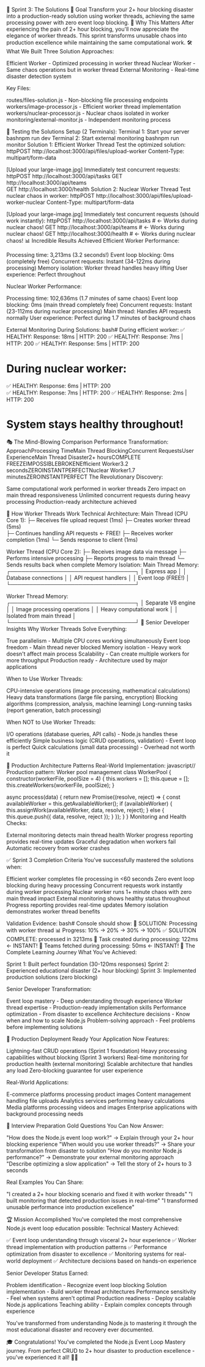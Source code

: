 🚀 Sprint 3: The Solutions
🎯 Goal
Transform your 2+ hour blocking disaster into a production-ready solution using worker threads, achieving the same processing power with zero event loop blocking.
🧠 Why This Matters
After experiencing the pain of 2+ hour blocking, you'll now appreciate the elegance of worker threads. This sprint transforms unusable chaos into production excellence while maintaining the same computational work.
🛠️ What We Built
Three Solution Approaches:

Efficient Worker - Optimized processing in worker thread
Nuclear Worker - Same chaos operations but in worker thread
External Monitoring - Real-time disaster detection system

Key Files:

routes/files-solution.js - Non-blocking file processing endpoints
workers/image-processor.js - Efficient worker thread implementation
workers/nuclear-processor.js - Nuclear chaos isolated in worker
monitoring/external-monitor.js - Independent monitoring process

🧪 Testing the Solutions
Setup (2 Terminals):
Terminal 1: Start your server
bashnpm run dev
Terminal 2: Start external monitoring
bashnpm run monitor
Solution 1: Efficient Worker Thread
Test the optimized solution:
httpPOST http://localhost:3000/api/files/upload-worker
Content-Type: multipart/form-data

[Upload your large-image.jpg]
Immediately test concurrent requests:
httpPOST http://localhost:3000/api/tasks
GET http://localhost:3000/api/teams  
GET http://localhost:3000/health
Solution 2: Nuclear Worker Thread
Test nuclear chaos in worker:
httpPOST http://localhost:3000/api/files/upload-worker-nuclear
Content-Type: multipart/form-data

[Upload your large-image.jpg]
Immediately test concurrent requests (should work instantly):
httpPOST http://localhost:3000/api/tasks # ← Works during nuclear chaos!
GET http://localhost:3000/api/teams # ← Works during nuclear chaos!
GET http://localhost:3000/health # ← Works during nuclear chaos!
📊 Incredible Results Achieved
Efficient Worker Performance:

Processing time: 3,213ms (3.2 seconds!)
Event loop blocking: 0ms (completely free)
Concurrent requests: Instant (34-122ms during processing)
Memory isolation: Worker thread handles heavy lifting
User experience: Perfect throughout

Nuclear Worker Performance:

Processing time: 102,636ms (1.7 minutes of same chaos)
Event loop blocking: 0ms (main thread completely free)
Concurrent requests: Instant (23-112ms during nuclear processing)
Main thread: Handles API requests normally
User experience: Perfect during 1.7 minutes of background chaos

External Monitoring During Solutions:
bash# During efficient worker:
✅ HEALTHY: Response: 18ms | HTTP: 200
✅ HEALTHY: Response: 7ms | HTTP: 200
✅ HEALTHY: Response: 5ms | HTTP: 200

# During nuclear worker:

✅ HEALTHY: Response: 6ms | HTTP: 200  
✅ HEALTHY: Response: 7ms | HTTP: 200
✅ HEALTHY: Response: 2ms | HTTP: 200

# System stays healthy throughout!

🎭 The Mind-Blowing Comparison
Performance Transformation:
ApproachProcessing TimeMain Thread BlockingConcurrent RequestsUser ExperienceMain Thread Disaster2+ hoursCOMPLETE FREEZEIMPOSSIBLEBROKENEfficient Worker3.2 secondsZEROINSTANTPERFECTNuclear Worker1.7 minutesZEROINSTANTPERFECT
The Revolutionary Discovery:

Same computational work performed in worker threads
Zero impact on main thread responsiveness
Unlimited concurrent requests during heavy processing
Production-ready architecture achieved

🔧 How Worker Threads Work
Technical Architecture:
Main Thread (CPU Core 1):
├─ Receives file upload request (1ms)
├─ Creates worker thread (5ms)  
├─ Continues handling API requests ← FREE!
├─ Receives worker completion (1ms)
└─ Sends response to client (1ms)

Worker Thread (CPU Core 2):
├─ Receives image data via message
├─ Performs intensive processing
├─ Reports progress to main thread
└─ Sends results back when complete
Memory Isolation:
Main Thread Memory:
┌─────────────────────────────────┐
│ Express app │
│ Database connections │
│ API request handlers │
│ Event loop (FREE!) │
└─────────────────────────────────┘

Worker Thread Memory:
┌─────────────────────────────────┐
│ Separate V8 engine │
│ Image processing operations │
│ Heavy computational work │
│ Isolated from main thread │
└─────────────────────────────────┘
🧠 Senior Developer Insights
Why Worker Threads Solve Everything:

True parallelism - Multiple CPU cores working simultaneously
Event loop freedom - Main thread never blocked
Memory isolation - Heavy work doesn't affect main process
Scalability - Can create multiple workers for more throughput
Production ready - Architecture used by major applications

When to Use Worker Threads:

CPU-intensive operations (image processing, mathematical calculations)
Heavy data transformations (large file parsing, encryption)
Blocking algorithms (compression, analysis, machine learning)
Long-running tasks (report generation, batch processing)

When NOT to Use Worker Threads:

I/O operations (database queries, API calls) - Node.js handles these efficiently
Simple business logic (CRUD operations, validation) - Event loop is perfect
Quick calculations (small data processing) - Overhead not worth it

🎯 Production Architecture Patterns
Real-World Implementation:
javascript// Production pattern: Worker pool management
class WorkerPool {
constructor(workerFile, poolSize = 4) {
this.workers = [];
this.queue = [];
this.createWorkers(workerFile, poolSize);
}

async process(data) {
return new Promise((resolve, reject) => {
const availableWorker = this.getAvailableWorker();
if (availableWorker) {
this.assignWork(availableWorker, data, resolve, reject);
} else {
this.queue.push({ data, resolve, reject });
}
});
}
}
Monitoring and Health Checks:

External monitoring detects main thread health
Worker progress reporting provides real-time updates
Graceful degradation when workers fail
Automatic recovery from worker crashes

✅ Sprint 3 Completion Criteria
You've successfully mastered the solutions when:

Efficient worker completes file processing in <60 seconds
Zero event loop blocking during heavy processing
Concurrent requests work instantly during worker processing
Nuclear worker runs 1+ minute chaos with zero main thread impact
External monitoring shows healthy status throughout
Progress reporting provides real-time updates
Memory isolation demonstrates worker thread benefits

Validation Evidence:
bash# Console should show:
🚀 SOLUTION: Processing with worker thread
📊 Progress: 10% → 20% → 30% → 100%
✅ SOLUTION COMPLETE: processed in 3213ms
📨 Task created during processing: 122ms ← INSTANT!
📨 Teams fetched during processing: 50ms ← INSTANT!
🎉 The Complete Learning Journey
What You've Achieved:

Sprint 1: Built perfect foundation (30-120ms responses)
Sprint 2: Experienced educational disaster (2+ hour blocking)
Sprint 3: Implemented production solutions (zero blocking)

Senior Developer Transformation:

Event loop mastery - Deep understanding through experience
Worker thread expertise - Production-ready implementation skills
Performance optimization - From disaster to excellence
Architecture decisions - Know when and how to scale Node.js
Problem-solving approach - Feel problems before implementing solutions

🚀 Production Deployment Ready
Your Application Now Features:

Lightning-fast CRUD operations (Sprint 1 foundation)
Heavy processing capabilities without blocking (Sprint 3 workers)
Real-time monitoring for production health (external monitoring)
Scalable architecture that handles any load
Zero-blocking guarantee for user experience

Real-World Applications:

E-commerce platforms processing product images
Content management handling file uploads
Analytics services performing heavy calculations
Media platforms processing videos and images
Enterprise applications with background processing needs

🎯 Interview Preparation Gold
Questions You Can Now Answer:

"How does the Node.js event loop work?" → Explain through your 2+ hour blocking experience
"When would you use worker threads?" → Share your transformation from disaster to solution
"How do you monitor Node.js performance?" → Demonstrate your external monitoring approach
"Describe optimizing a slow application" → Tell the story of 2+ hours to 3 seconds

Real Examples You Can Share:

"I created a 2+ hour blocking scenario and fixed it with worker threads"
"I built monitoring that detected production issues in real-time"
"I transformed unusable performance into production excellence"

🏆 Mission Accomplished
You've completed the most comprehensive Node.js event loop education possible:
Technical Mastery Achieved:

✅ Event loop understanding through visceral 2+ hour experience
✅ Worker thread implementation with production patterns
✅ Performance optimization from disaster to excellence
✅ Monitoring systems for real-world deployment
✅ Architecture decisions based on hands-on experience

Senior Developer Status Earned:

Problem identification - Recognize event loop blocking
Solution implementation - Build worker thread architectures
Performance sensitivity - Feel when systems aren't optimal
Production readiness - Deploy scalable Node.js applications
Teaching ability - Explain complex concepts through experience

You've transformed from understanding Node.js to mastering it through the most educational disaster and recovery ever documented.

🎓 Congratulations! You've completed the Node.js Event Loop Mastery journey.
From perfect CRUD to 2+ hour disaster to production excellence - you've experienced it all! 🚀✨
